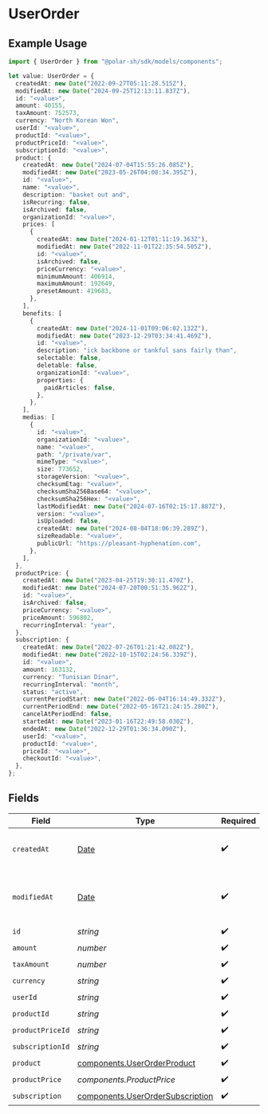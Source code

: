 # UserOrder

## Example Usage

```typescript
import { UserOrder } from "@polar-sh/sdk/models/components";

let value: UserOrder = {
  createdAt: new Date("2022-09-27T05:11:28.515Z"),
  modifiedAt: new Date("2024-09-25T12:13:11.837Z"),
  id: "<value>",
  amount: 40155,
  taxAmount: 752573,
  currency: "North Korean Won",
  userId: "<value>",
  productId: "<value>",
  productPriceId: "<value>",
  subscriptionId: "<value>",
  product: {
    createdAt: new Date("2024-07-04T15:55:26.085Z"),
    modifiedAt: new Date("2023-05-26T04:08:34.395Z"),
    id: "<value>",
    name: "<value>",
    description: "basket out and",
    isRecurring: false,
    isArchived: false,
    organizationId: "<value>",
    prices: [
      {
        createdAt: new Date("2024-01-12T01:11:19.363Z"),
        modifiedAt: new Date("2022-11-01T22:35:54.505Z"),
        id: "<value>",
        isArchived: false,
        priceCurrency: "<value>",
        minimumAmount: 406914,
        maximumAmount: 192649,
        presetAmount: 419683,
      },
    ],
    benefits: [
      {
        createdAt: new Date("2024-11-01T09:06:02.132Z"),
        modifiedAt: new Date("2023-12-29T03:34:41.469Z"),
        id: "<value>",
        description: "ick backbone or tankful sans fairly than",
        selectable: false,
        deletable: false,
        organizationId: "<value>",
        properties: {
          paidArticles: false,
        },
      },
    ],
    medias: [
      {
        id: "<value>",
        organizationId: "<value>",
        name: "<value>",
        path: "/private/var",
        mimeType: "<value>",
        size: 773652,
        storageVersion: "<value>",
        checksumEtag: "<value>",
        checksumSha256Base64: "<value>",
        checksumSha256Hex: "<value>",
        lastModifiedAt: new Date("2024-07-16T02:15:17.887Z"),
        version: "<value>",
        isUploaded: false,
        createdAt: new Date("2024-08-04T18:06:39.289Z"),
        sizeReadable: "<value>",
        publicUrl: "https://pleasant-hyphenation.com",
      },
    ],
  },
  productPrice: {
    createdAt: new Date("2023-04-25T19:30:11.470Z"),
    modifiedAt: new Date("2024-07-20T00:51:35.962Z"),
    id: "<value>",
    isArchived: false,
    priceCurrency: "<value>",
    priceAmount: 596802,
    recurringInterval: "year",
  },
  subscription: {
    createdAt: new Date("2022-07-26T01:21:42.082Z"),
    modifiedAt: new Date("2022-10-15T02:24:56.339Z"),
    id: "<value>",
    amount: 163132,
    currency: "Tunisian Dinar",
    recurringInterval: "month",
    status: "active",
    currentPeriodStart: new Date("2022-06-04T16:14:49.332Z"),
    currentPeriodEnd: new Date("2022-05-16T21:24:15.280Z"),
    cancelAtPeriodEnd: false,
    startedAt: new Date("2023-01-16T22:49:58.030Z"),
    endedAt: new Date("2022-12-29T01:36:34.090Z"),
    userId: "<value>",
    productId: "<value>",
    priceId: "<value>",
    checkoutId: "<value>",
  },
};
```

## Fields

| Field                                                                                         | Type                                                                                          | Required                                                                                      | Description                                                                                   |
| --------------------------------------------------------------------------------------------- | --------------------------------------------------------------------------------------------- | --------------------------------------------------------------------------------------------- | --------------------------------------------------------------------------------------------- |
| `createdAt`                                                                                   | [Date](https://developer.mozilla.org/en-US/docs/Web/JavaScript/Reference/Global_Objects/Date) | :heavy_check_mark:                                                                            | Creation timestamp of the object.                                                             |
| `modifiedAt`                                                                                  | [Date](https://developer.mozilla.org/en-US/docs/Web/JavaScript/Reference/Global_Objects/Date) | :heavy_check_mark:                                                                            | Last modification timestamp of the object.                                                    |
| `id`                                                                                          | *string*                                                                                      | :heavy_check_mark:                                                                            | N/A                                                                                           |
| `amount`                                                                                      | *number*                                                                                      | :heavy_check_mark:                                                                            | N/A                                                                                           |
| `taxAmount`                                                                                   | *number*                                                                                      | :heavy_check_mark:                                                                            | N/A                                                                                           |
| `currency`                                                                                    | *string*                                                                                      | :heavy_check_mark:                                                                            | N/A                                                                                           |
| `userId`                                                                                      | *string*                                                                                      | :heavy_check_mark:                                                                            | N/A                                                                                           |
| `productId`                                                                                   | *string*                                                                                      | :heavy_check_mark:                                                                            | N/A                                                                                           |
| `productPriceId`                                                                              | *string*                                                                                      | :heavy_check_mark:                                                                            | N/A                                                                                           |
| `subscriptionId`                                                                              | *string*                                                                                      | :heavy_check_mark:                                                                            | N/A                                                                                           |
| `product`                                                                                     | [components.UserOrderProduct](../../models/components/userorderproduct.md)                    | :heavy_check_mark:                                                                            | N/A                                                                                           |
| `productPrice`                                                                                | *components.ProductPrice*                                                                     | :heavy_check_mark:                                                                            | N/A                                                                                           |
| `subscription`                                                                                | [components.UserOrderSubscription](../../models/components/userordersubscription.md)          | :heavy_check_mark:                                                                            | N/A                                                                                           |